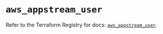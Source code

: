 # `aws_appstream_user`

Refer to the Terraform Registry for docs: [`aws_appstream_user`](https://registry.terraform.io/providers/hashicorp/aws/6.17.0/docs/resources/appstream_user).
